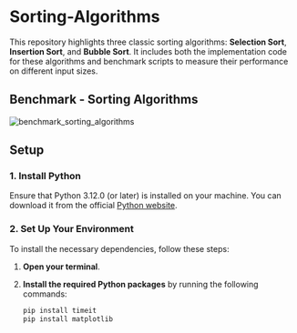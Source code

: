# Sorting-Algorithms

This repository highlights three classic sorting algorithms: **Selection Sort**, **Insertion Sort**, and **Bubble Sort**. It includes both the implementation code for these algorithms and benchmark scripts to measure their performance on different input sizes.

## Benchmark - Sorting Algorithms
![benchmark_sorting_algorithms](https://github.com/user-attachments/assets/662d7887-d098-4b2a-be29-265cb7778c3b)

## **Setup**

### 1. Install Python
Ensure that Python 3.12.0 (or later) is installed on your machine. You can download it from the official [Python website](https://www.python.org/downloads/).

### 2. Set Up Your Environment
To install the necessary dependencies, follow these steps:

1. **Open your terminal**.

2. **Install the required Python packages** by running the following commands:
   ```sh
   pip install timeit
   pip install matplotlib
